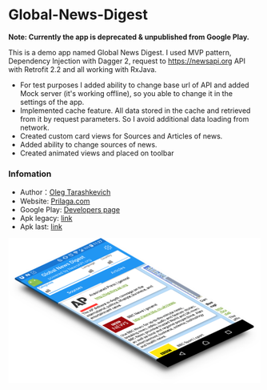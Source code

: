 # Global-News-Digest
**Note: Currently the app is deprecated & unpublished from Google Play.**

This is a demo app named Global News Digest.
I used MVP pattern, Dependency Injection with Dagger 2, request to https://newsapi.org API with Retrofit 2.2 and all working with RxJava.
- For test purposes I added ability to change base url of API and added Mock server (it's working offline), so you able to change it in the settings of the app.
- Implemented cache feature. All data stored in the cache and retrieved from it by request parameters. So I avoid additional data loading from network.
- Created custom card views for Sources and Articles of news.
- Added ability to change sources of news.
- Created animated views and placed on toolbar

### Infomation

- Author：[Oleg Tarashkevich](http://prilaga.com)
- Website: [Prilaga.com](http://prilaga.com)
- Google Play: [Developers page](https://play.google.com/store/apps/dev?id=5246074920016878549)
- Apk legacy: [link](https://apkspc.com/App/com.sonejka.news/)
- Apk last: [link](https://www.dropbox.com/s/so3nmzgawhvkcqt/News_v.10.apk)
<img src="https://github.com/OlegTarashkevich/Global-News-Digest/blob/master/Untitled-1.png?raw=true">

